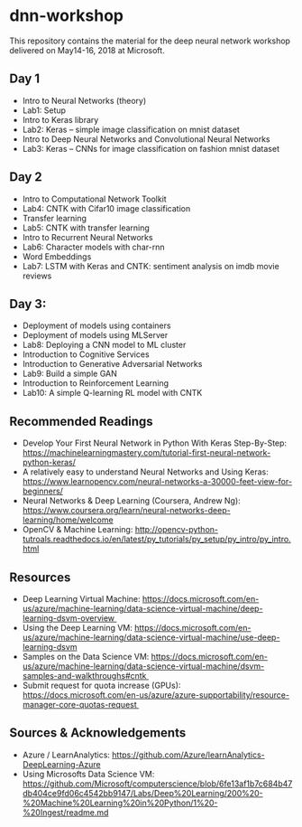 # dnn-workshop
This repository contains the material for the deep neural network workshop delivered on May14-16, 2018 at Microsoft.

## Day 1
- Intro to Neural Networks (theory)
- Lab1: Setup
- Intro to Keras library
- Lab2: Keras – simple image classification on mnist dataset
- Intro to Deep Neural Networks and Convolutional Neural Networks
- Lab3: Keras – CNNs for image classification on fashion mnist dataset
## Day 2
- Intro to Computational Network Toolkit
- Lab4: CNTK with Cifar10 image classification
- Transfer learning
- Lab5: CNTK with transfer learning
- Intro to Recurrent Neural Networks
- Lab6: Character models with char-rnn
- Word Embeddings
- Lab7: LSTM with Keras and CNTK: sentiment analysis on imdb movie reviews
## Day 3: 
- Deployment of models using containers
- Deployment of models using MLServer
- Lab8: Deploying a CNN model to ML cluster
- Introduction to Cognitive Services 
- Introduction to Generative Adversarial Networks
- Lab9: Build a simple GAN
- Introduction to Reinforcement Learning
- Lab10: A simple Q-learning RL model with CNTK

## Recommended Readings
- Develop Your First Neural Network in Python With Keras Step-By-Step: https://machinelearningmastery.com/tutorial-first-neural-network-python-keras/
- A relatively easy to understand Neural Networks and Using Keras: https://www.learnopencv.com/neural-networks-a-30000-feet-view-for-beginners/
- Neural Networks & Deep Learning (Coursera, Andrew Ng): https://www.coursera.org/learn/neural-networks-deep-learning/home/welcome
- OpenCV & Machine Learning: http://opencv-python-tutroals.readthedocs.io/en/latest/py_tutorials/py_setup/py_intro/py_intro.html


## Resources
- Deep Learning Virtual Machine: https://docs.microsoft.com/en-us/azure/machine-learning/data-science-virtual-machine/deep-learning-dsvm-overview 
- Using the Deep Learning VM: https://docs.microsoft.com/en-us/azure/machine-learning/data-science-virtual-machine/use-deep-learning-dsvm
- Samples on the Data Science VM: https://docs.microsoft.com/en-us/azure/machine-learning/data-science-virtual-machine/dsvm-samples-and-walkthroughs#cntk 
- Submit request for quota increase (GPUs): https://docs.microsoft.com/en-us/azure/azure-supportability/resource-manager-core-quotas-request 

## Sources & Acknowledgements
- Azure / LearnAnalytics: https://github.com/Azure/learnAnalytics-DeepLearning-Azure 
- Using Microsofts Data Science VM: https://github.com/Microsoft/computerscience/blob/6fe13af1b7c684b47db404ce9fd06c4542bb9147/Labs/Deep%20Learning/200%20-%20Machine%20Learning%20in%20Python/1%20-%20Ingest/readme.md